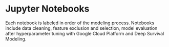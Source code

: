 # Jupyter Notebooks
Each notebook is labeled in order of the modeling process. Notebooks include data cleaning, feature exclusion and selection, model evaluation after hyperparameter tuning with Google Cloud Platform and Deep Survival Modeling. 
